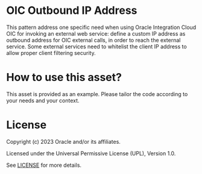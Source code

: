 # OIC Outbound IP Address
 
This pattern address one specific need when using Oracle Integration Cloud OIC for invoking an external web service: define a custom IP address as outbound address for OIC external calls, in order to reach the external service. Some external services need to whitelist the client IP address to allow proper client filtering security.

# How to use this asset?
 
This asset is provided as an example. Please tailor the code according to your needs and your context.
 
# License

Copyright (c) 2023 Oracle and/or its affiliates.

Licensed under the Universal Permissive License (UPL), Version 1.0.

See [LICENSE](https://github.com/oracle-devrel/technology-engineering/blob/main/LICENSE) for more details.
